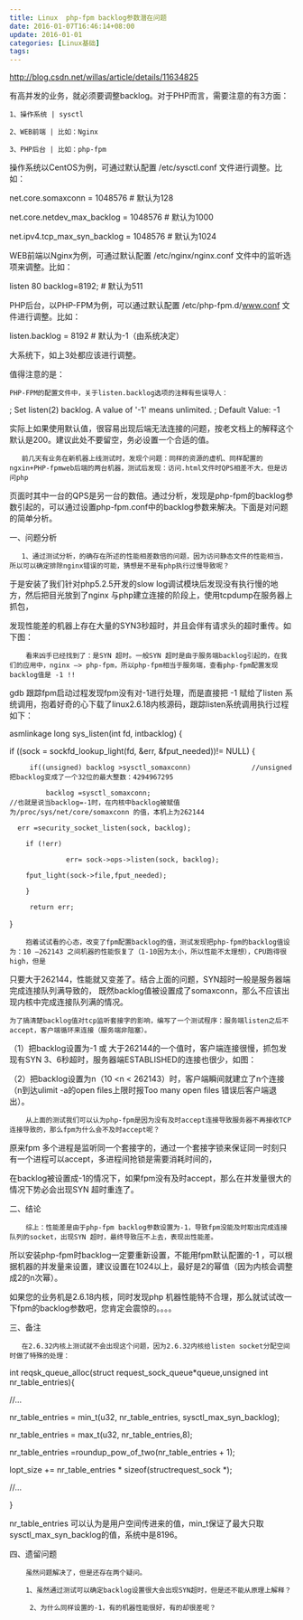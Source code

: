 ```yaml
---
title: Linux  php-fpm backlog参数潜在问题
date: 2016-01-07T16:46:14+08:00
update: 2016-01-01
categories: [Linux基础]
tags:
---
```


http://blog.csdn.net/willas/article/details/11634825


有高并发的业务，就必须要调整backlog。对于PHP而言，需要注意的有3方面：

    1、操作系统 | sysctl

    2、WEB前端 | 比如：Nginx

    3、PHP后台 | 比如：php-fpm

操作系统以CentOS为例，可通过默认配置 /etc/sysctl.conf 文件进行调整。比如：

net.core.somaxconn = 1048576 # 默认为128

net.core.netdev_max_backlog = 1048576 # 默认为1000

net.ipv4.tcp_max_syn_backlog = 1048576 # 默认为1024

WEB前端以Nginx为例，可通过默认配置 /etc/nginx/nginx.conf 文件中的监听选项来调整。比如：

listen       80 backlog=8192; # 默认为511

PHP后台，以PHP-FPM为例，可以通过默认配置 /etc/php-fpm.d/www.conf 文件进行调整。比如：

listen.backlog = 8192 # 默认为-1（由系统决定）

大系统下，如上3处都应该进行调整。

值得注意的是：

    PHP-FPM的配置文件中，关于listen.backlog选项的注释有些误导人：

; Set listen(2) backlog. A value of '-1' means unlimited.
; Default Value: -1

实际上如果使用默认值，很容易出现后端无法连接的问题，按老文档上的解释这个默认是200。建议此处不要留空，务必设置一个合适的值。



       前几天有业务在新机器上线测试时，发现个问题：同样的资源的虚机、同样配置的ngxin+PHP-fpmweb后端的两台机器，测试后发现：访问.html文件时QPS相差不大，但是访问php

页面时其中一台的QPS是另一台的数倍。通过分析，发现是php-fpm的backlog参数引起的，可以通过设置php-fpm.conf中的backlog参数来解决。下面是对问题的简单分析。



一、问题分析

       1、通过测试分析，的确存在所述的性能相差数倍的问题，因为访问静态文件的性能相当，所以可以确定排除nginx错误的可能，猜想是不是有php执行过慢导致呢？

于是安装了我们针对php5.2.5开发的slow log调试模块后发现没有执行慢的地方，然后把目光放到了nginx 与php建立连接的阶段上，使用tcpdump在服务器上抓包，

发现性能差的机器上存在大量的SYN3秒超时，并且会伴有请求头的超时重传。如下图：



        看来凶手已经找到了：是SYN 超时。一般SYN 超时是由于服务端backlog引起的，在我们的应用中，nginx –> php-fpm，所以php-fpm相当于服务端，查看php-fpm配置发现 backlog值是 -1 !!

gdb 跟踪fpm启动过程发现fpm没有对-1进行处理，而是直接把 -1 赋给了listen 系统调用，抱着好奇的心下载了linux2.6.18内核源码，跟踪listen系统调用执行过程如下：

asmlinkage long sys_listen(int fd, intbacklog)        {

if ((sock = sockfd_lookup_light(fd, &err, &fput_needed))!= NULL) {

         if((unsigned) backlog >sysctl_somaxconn)               //unsigned 把backlog变成了一个32位的最大整数：4294967295

             backlog =sysctl_somaxconn;                                    //也就是说当backlog=-1时，在内核中backlog被赋值为/proc/sys/net/core/somaxconn 的值，本机上为262144

      err =security_socket_listen(sock, backlog);

        if (!err)

                  err= sock->ops->listen(sock, backlog);

        fput_light(sock->file,fput_needed);

        }

         return err;

}



        抱着试试看的心态，改变了fpm配置backlog的值，测试发现把php-fpm的backlog值设为：10 –262143 之间机器的性能恢复了（1-10因为太小，所以性能不太理想），CPU跑得很high，但是

只要大于262144，性能就又变差了。结合上面的问题，SYN超时一般是服务器端完成连接队列满导致的， 既然backlog值被设置成了somaxconn，那么不应该出现内核中完成连接队列满的情况。

    为了搞清楚backlog值对tcp监听套接字的影响，编写了一个测试程序：服务端listen之后不accept，客户端循环来连接（服务端非阻塞）。

（1）把backlog设置为-1 或 大于262144的一个值时，客户端连接很慢，抓包发现有SYN 3、6秒超时，服务器端ESTABLISHED的连接也很少，如图：


（2）把backlog设置为n（10 <n < 262143）时，客户端瞬间就建立了n个连接（n到达ulimit -a的open files上限时报Too many open files 错误后客户端退出）。



        从上面的测试我们可以认为php-fpm是因为没有及时accept连接导致服务器不再接收TCP连接导致的，那么fpm为什么会不及时accept呢？

原来fpm 多个进程是监听同一个套接字的，通过一个套接字锁来保证同一时刻只有一个进程可以accept，多进程间抢锁是需要消耗时间的，

在backlog被设置成-1的情况下，如果fpm没有及时accept，那么在并发量很大的情况下势必会出现SYN 超时重连了。



二、结论

        综上：性能差是由于php-fpm backlog参数设置为-1，导致fpm没能及时取出完成连接队列的socket，出现SYN 超时，最终导致压不上去，表现出性能差。

所以安装php-fpm时backlog一定要重新设置，不能用fpm默认配置的-1 ，可以根据机器的并发量来设置，建议设置在1024以上，最好是2的幂值（因为内核会调整成2的n次幂）。

如果您的业务机是2.6.18内核，同时发现php 机器性能特不合理，那么就试试改一下fpm的backlog参数吧，您肯定会震惊的。。。。



三、备注

       在2.6.32内核上测试就不会出现这个问题，因为2.6.32内核给listen socket分配空间时做了特殊的处理：

int reqsk_queue_alloc(struct request_sock_queue*queue,unsigned int nr_table_entries){

//…

   nr_table_entries = min_t(u32, nr_table_entries, sysctl_max_syn_backlog);

   nr_table_entries = max_t(u32, nr_table_entries,8);

   nr_table_entries =roundup_pow_of_two(nr_table_entries + 1);

  lopt_size += nr_table_entries * sizeof(structrequest_sock *);

//…

}

nr_table_entries 可以认为是用户空间传进来的值，min_t保证了最大只取sysctl_max_syn_backlog的值，系统中是8196。



四、遗留问题

        虽然问题解决了，但是还存在两个疑问。

        1、虽然通过测试可以确定backlog设置很大会出现SYN超时，但是还不能从原理上解释？

         2、为什么同样设置的-1，有的机器性能很好，有的却很差呢？
